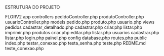 ESTRUTURA DO PROJETO 

FLORV2
    app
        controllers
            pedidoController.php
            produtoController.php
            usuarioController.php
        models
            pedido.php
            produto.php
            usuario.php
        views
            pedidos
                cadastrar_detalhado.php
                cadastrar.php
                criar.php
                listar.php
                imprimir.php
            produtos
                criar.php
                editar.php
                listar.php
            usuarios
                cadastrar.php
                listar.php
                login.php
            painel.php
    config
        database.php
        routes.php
    public
        index.php
        testar_conexao.php
        testa_senha.php
        teste.php
    REDME.md
    teste_conexao.php